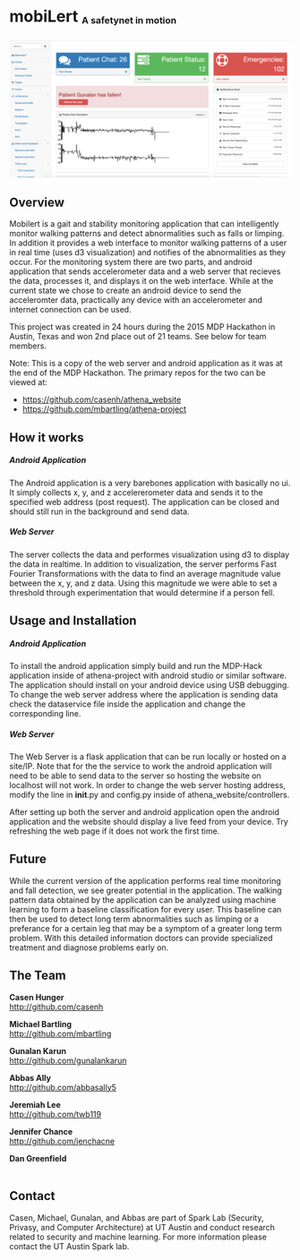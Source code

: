 <h1>mobiLert <sub><sup><sub>A safetynet in motion</sub></sup></sub> </h1> 

![mobiLert Dashboard](https://github.com/gunalankarun/mobilert/blob/master/dashboard.png)

## Overview

Mobilert is a gait and stability monitoring application that can intelligently monitor walking patterns and detect abnormalities such as falls or limping. In addition it provides a web interface to monitor walking patterns of a user in real time (uses d3 visualization) and notifies of the abnormalities as they occur. For the monitoring system there are two parts, and android application that sends accelerometer data and a web server that recieves the data, processes it, and displays it on the web interface. While at the current state we chose to create an android device to send the acceleromter data, practically any device with an accelerometer and internet connection can be used.

This project was created in 24 hours during the 2015 MDP Hackathon in Austin, Texas and won 2nd place out of 21 teams. See below for team members.

Note: This is a copy of the web server and android application as it was at the end of the MDP Hackathon. The primary repos for the two can be viewed at:
+ https://github.com/casenh/athena_website
+ https://github.com/mbartling/athena-project

## How it works
##### Android Application
The Android application is a very barebones application with basically no ui. It simply collects x, y, and z accelererometer data and sends it to the specified web address (post request). The application can be closed and should still run in the background and send data.

##### Web Server
The server collects the data and performes visualization using d3 to display the data in realtime. In addition to visualization, the server performs Fast Fourier Transformations with the data to find an average magnitude value between the x, y, and z data. Using this magnitude we were able to set a threshold through experimentation that would determine if a person fell.


## Usage and Installation
##### Android Application
To install the android application simply build and run the MDP-Hack application inside of athena-project with android studio or similar software. The application should install on your android device using USB debugging. To change the web server address where the application is sending data check the dataservice file inside the application and change the corresponding line.

##### Web Server
The Web Server is a flask application that can be run locally or hosted on a site/IP. Note that for the the service to work the android application will need to be able to send data to the server so hosting the website on localhost will not work. In order to change the web server hosting address, modify the line in __init__.py and config.py inside of athena_website/controllers.

After setting up both the server and android application open the android application and the website should display a live feed from your device. Try refreshing the web page if it does not work the first time.

## Future
While the current version of the application performs real time monitoring and fall detection, we see greater potential in the application. The walking pattern data obtained by the application can be analyzed using machine learning to form a baseline classification for every user. This baseline can then be used to detect long term abnormalities such as limping or a preferance for a certain leg that may be a symptom of a greater long term problem. With this detailed information doctors can provide specialized treatment and diagnose problems early on.

## The Team

**Casen Hunger** <br/>
http://github.com/casenh
 <br/>

**Michael Bartling** <br/>
http://github.com/mbartling
 <br/>

**Gunalan Karun** <br/>
http://github.com/gunalankarun
 <br/>

**Abbas Ally** <br/>
http://github.com/abbasally5
 <br/>

**Jeremiah Lee** <br/>
http://github.com/twb119
 <br/>

**Jennifer Chance** <br/>
http://github.com/jenchacne
 <br/>

**Dan Greenfield** <br/>
 <br/>

## Contact

Casen, Michael, Gunalan, and Abbas are part of Spark Lab (Security, Privasy, and Computer Architecture) at UT Austin and conduct research related to security and machine learning. For more information please contact the UT Austin Spark lab.
